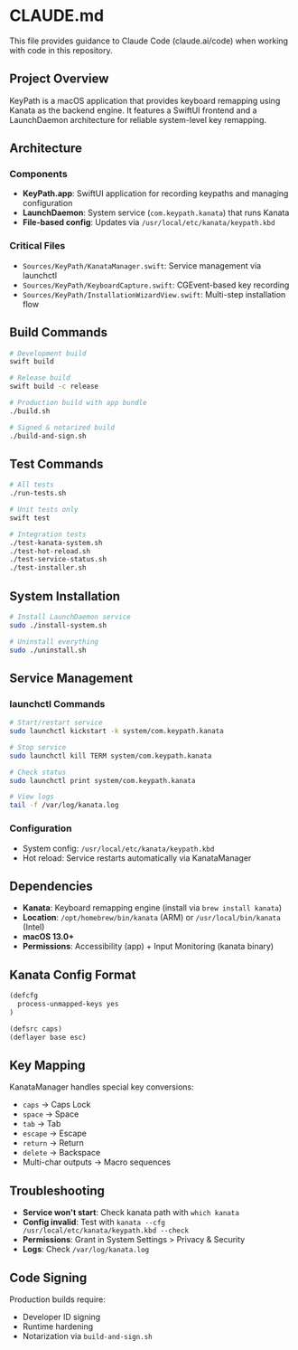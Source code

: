 # CLAUDE.md

This file provides guidance to Claude Code (claude.ai/code) when working with code in this repository.

## Project Overview

KeyPath is a macOS application that provides keyboard remapping using Kanata as the backend engine. It features a SwiftUI frontend and a LaunchDaemon architecture for reliable system-level key remapping.

## Architecture

### Components
- **KeyPath.app**: SwiftUI application for recording keypaths and managing configuration
- **LaunchDaemon**: System service (`com.keypath.kanata`) that runs Kanata
- **File-based config**: Updates via `/usr/local/etc/kanata/keypath.kbd`

### Critical Files
- `Sources/KeyPath/KanataManager.swift`: Service management via launchctl
- `Sources/KeyPath/KeyboardCapture.swift`: CGEvent-based key recording
- `Sources/KeyPath/InstallationWizardView.swift`: Multi-step installation flow

## Build Commands

```bash
# Development build
swift build

# Release build
swift build -c release

# Production build with app bundle
./build.sh

# Signed & notarized build  
./build-and-sign.sh
```

## Test Commands

```bash
# All tests
./run-tests.sh

# Unit tests only
swift test

# Integration tests
./test-kanata-system.sh
./test-hot-reload.sh
./test-service-status.sh
./test-installer.sh
```

## System Installation

```bash
# Install LaunchDaemon service
sudo ./install-system.sh

# Uninstall everything
sudo ./uninstall.sh
```

## Service Management

### launchctl Commands
```bash
# Start/restart service
sudo launchctl kickstart -k system/com.keypath.kanata

# Stop service  
sudo launchctl kill TERM system/com.keypath.kanata

# Check status
sudo launchctl print system/com.keypath.kanata

# View logs
tail -f /var/log/kanata.log
```

### Configuration
- System config: `/usr/local/etc/kanata/keypath.kbd`
- Hot reload: Service restarts automatically via KanataManager

## Dependencies

- **Kanata**: Keyboard remapping engine (install via `brew install kanata`)
- **Location**: `/opt/homebrew/bin/kanata` (ARM) or `/usr/local/bin/kanata` (Intel)
- **macOS 13.0+**
- **Permissions**: Accessibility (app) + Input Monitoring (kanata binary)

## Kanata Config Format

```lisp
(defcfg
  process-unmapped-keys yes
)

(defsrc caps)
(deflayer base esc)
```

## Key Mapping

KanataManager handles special key conversions:
- `caps` → Caps Lock
- `space` → Space  
- `tab` → Tab
- `escape` → Escape
- `return` → Return
- `delete` → Backspace
- Multi-char outputs → Macro sequences

## Troubleshooting

- **Service won't start**: Check kanata path with `which kanata`
- **Config invalid**: Test with `kanata --cfg /usr/local/etc/kanata/keypath.kbd --check`
- **Permissions**: Grant in System Settings > Privacy & Security
- **Logs**: Check `/var/log/kanata.log`

## Code Signing

Production builds require:
- Developer ID signing
- Runtime hardening
- Notarization via `build-and-sign.sh`